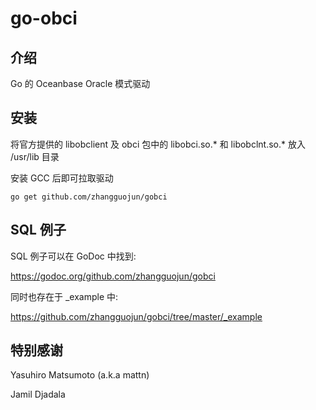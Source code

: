 # go-obci

<!-- [![GoDoc Reference](https://godoc.org/github.com/mattn/go-oci8?status.svg)](http://godoc.org/github.com/mattn/go-oci8)
[![Build Status](https://travis-ci.org/mattn/go-oci8.svg?branch=master)](https://travis-ci.org/mattn/go-oci8)
[![Go Report Card](https://goreportcard.com/badge/github.com/mattn/go-oci8)](https://goreportcard.com/report/github.com/mattn/go-oci8) -->


## 介绍

Go 的 Oceanbase Oracle 模式驱动

## 安装

将官方提供的 libobclient 及 obci 包中的 libobci.so.* 和 libobclnt.so.* 放入 /usr/lib 目录

安装 GCC 后即可拉取驱动

```
go get github.com/zhangguojun/gobci
```

## SQL 例子

SQL 例子可以在 GoDoc 中找到:

https://godoc.org/github.com/zhangguojun/gobci

同时也存在于 _example 中:

https://github.com/zhangguojun/gobci/tree/master/_example

## 特别感谢

Yasuhiro Matsumoto (a.k.a mattn)

Jamil Djadala
